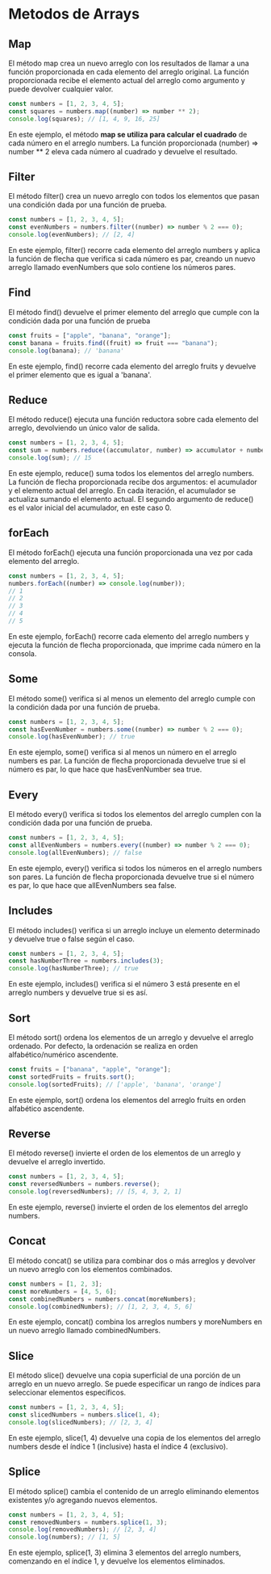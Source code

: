 # Metodos de Arrays

## Map

El método map crea un nuevo arreglo con los resultados de llamar a una función proporcionada en cada elemento del arreglo original. La función proporcionada recibe el elemento actual del arreglo como argumento y puede devolver cualquier valor.

```js
const numbers = [1, 2, 3, 4, 5];
const squares = numbers.map((number) => number ** 2);
console.log(squares); // [1, 4, 9, 16, 25]
```

En este ejemplo, el método **map se utiliza para calcular el cuadrado** de cada número en el arreglo numbers. La función proporcionada (number) => number \*\* 2 eleva cada número al cuadrado y devuelve el resultado.

## Filter

El método filter() crea un nuevo arreglo con todos los elementos que pasan una condición dada por una función de prueba.

```js
const numbers = [1, 2, 3, 4, 5];
const evenNumbers = numbers.filter((number) => number % 2 === 0);
console.log(evenNumbers); // [2, 4]
```

En este ejemplo, filter() recorre cada elemento del arreglo numbers y aplica la función de flecha que verifica si cada número es par, creando un nuevo arreglo llamado evenNumbers que solo contiene los números pares.

## Find

El método find() devuelve el primer elemento del arreglo que cumple con la condición dada por una función de prueba

```js
const fruits = ["apple", "banana", "orange"];
const banana = fruits.find((fruit) => fruit === "banana");
console.log(banana); // 'banana'
```

En este ejemplo, find() recorre cada elemento del arreglo fruits y devuelve el primer elemento que es igual a 'banana'.

## Reduce

El método reduce() ejecuta una función reductora sobre cada elemento del arreglo, devolviendo un único valor de salida.

```js
const numbers = [1, 2, 3, 4, 5];
const sum = numbers.reduce((accumulator, number) => accumulator + number, 0);
console.log(sum); // 15
```

En este ejemplo, reduce() suma todos los elementos del arreglo numbers. La función de flecha proporcionada recibe dos argumentos: el acumulador y el elemento actual del arreglo. En cada iteración, el acumulador se actualiza sumando el elemento actual. El segundo argumento de reduce() es el valor inicial del acumulador, en este caso 0.

## forEach

El método forEach() ejecuta una función proporcionada una vez por cada elemento del arreglo.

```js
const numbers = [1, 2, 3, 4, 5];
numbers.forEach((number) => console.log(number));
// 1
// 2
// 3
// 4
// 5
```

En este ejemplo, forEach() recorre cada elemento del arreglo numbers y ejecuta la función de flecha proporcionada, que imprime cada número en la consola.

## Some

El método some() verifica si al menos un elemento del arreglo cumple con la condición dada por una función de prueba.

```js
const numbers = [1, 2, 3, 4, 5];
const hasEvenNumber = numbers.some((number) => number % 2 === 0);
console.log(hasEvenNumber); // true
```

En este ejemplo, some() verifica si al menos un número en el arreglo numbers es par. La función de flecha proporcionada devuelve true si el número es par, lo que hace que hasEvenNumber sea true.

## Every

El método every() verifica si todos los elementos del arreglo cumplen con la condición dada por una función de prueba.

```js
const numbers = [1, 2, 3, 4, 5];
const allEvenNumbers = numbers.every((number) => number % 2 === 0);
console.log(allEvenNumbers); // false
```

En este ejemplo, every() verifica si todos los números en el arreglo numbers son pares. La función de flecha proporcionada devuelve true si el número es par, lo que hace que allEvenNumbers sea false.

## Includes

El método includes() verifica si un arreglo incluye un elemento determinado y devuelve true o false según el caso.

```js
const numbers = [1, 2, 3, 4, 5];
const hasNumberThree = numbers.includes(3);
console.log(hasNumberThree); // true
```

En este ejemplo, includes() verifica si el número 3 está presente en el arreglo numbers y devuelve true si es así.

## Sort

El método sort() ordena los elementos de un arreglo y devuelve el arreglo ordenado. Por defecto, la ordenación se realiza en orden alfabético/numérico ascendente.

```js
const fruits = ["banana", "apple", "orange"];
const sortedFruits = fruits.sort();
console.log(sortedFruits); // ['apple', 'banana', 'orange']
```

En este ejemplo, sort() ordena los elementos del arreglo fruits en orden alfabético ascendente.

## Reverse

El método reverse() invierte el orden de los elementos de un arreglo y devuelve el arreglo invertido.

```js
const numbers = [1, 2, 3, 4, 5];
const reversedNumbers = numbers.reverse();
console.log(reversedNumbers); // [5, 4, 3, 2, 1]
```

En este ejemplo, reverse() invierte el orden de los elementos del arreglo numbers.

## Concat

El método concat() se utiliza para combinar dos o más arreglos y devolver un nuevo arreglo con los elementos combinados.

```js
const numbers = [1, 2, 3];
const moreNumbers = [4, 5, 6];
const combinedNumbers = numbers.concat(moreNumbers);
console.log(combinedNumbers); // [1, 2, 3, 4, 5, 6]
```

En este ejemplo, concat() combina los arreglos numbers y moreNumbers en un nuevo arreglo llamado combinedNumbers.

## Slice

El método slice() devuelve una copia superficial de una porción de un arreglo en un nuevo arreglo. Se puede especificar un rango de índices para seleccionar elementos específicos.

```js
const numbers = [1, 2, 3, 4, 5];
const slicedNumbers = numbers.slice(1, 4);
console.log(slicedNumbers); // [2, 3, 4]
```

En este ejemplo, slice(1, 4) devuelve una copia de los elementos del arreglo numbers desde el índice 1 (inclusive) hasta el índice 4 (exclusivo).

## Splice

El método splice() cambia el contenido de un arreglo eliminando elementos existentes y/o agregando nuevos elementos.

```js
const numbers = [1, 2, 3, 4, 5];
const removedNumbers = numbers.splice(1, 3);
console.log(removedNumbers); // [2, 3, 4]
console.log(numbers); // [1, 5]
```

En este ejemplo, splice(1, 3) elimina 3 elementos del arreglo numbers, comenzando en el índice 1, y devuelve los elementos eliminados.
